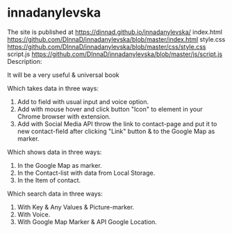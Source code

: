 # innadanylevska
The site is published at https://dinnad.github.io/innadanylevska/
index.html https://github.com/DInnaD/innadanylevska/blob/master/index.html
style.css https://github.com/DInnaD/innadanylevska/blob/master/css/style.css
script.js https://github.com/DInnaD/innadanylevska/blob/master/js/script.js
Description:

It will be a very useful & universal book

Which takes data in three ways:

1. Add to field with usual input and voice option.
2. Add with mouse hover and click button "Icon" to element in your Chrome browser with extension.
3. Add with Social Media API throw the link to contact-page and put it to new contact-field after clicking "Link" button & to the Google Map as marker.

Which shows data in three ways:

1. In the Google Map as marker.
2. In the Contact-list with data from Local Storage.
3. In the Item of contact.

Which search data in three ways:

1. With Key & Any Values & Picture-marker.
2. With Voice.
3. With Google Map Marker & API Google Location.
